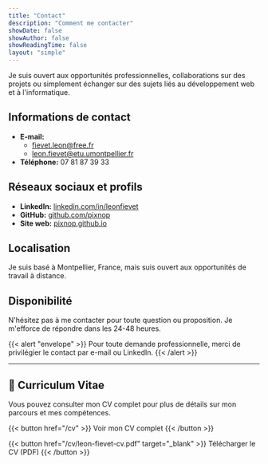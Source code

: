 ```yaml
---
title: "Contact"
description: "Comment me contacter"
showDate: false
showAuthor: false
showReadingTime: false
layout: "simple"
---
```


Je suis ouvert aux opportunités professionnelles, collaborations sur des projets ou simplement échanger sur des sujets liés au développement web et à l'informatique.

## Informations de contact

- **E-mail:**
    - fievet.leon@free.fr
    - leon.fievet@etu.umontpellier.fr
- **Téléphone:** 07 81 87 39 33

## Réseaux sociaux et profils

- **LinkedIn:** [linkedin.com/in/leonfievet](https://linkedin.com/in/leonfievet)
- **GitHub:** [github.com/pixnop](https://github.com/pixnop)
- **Site web:** [pixnop.github.io](https://pixnop.github.io)

## Localisation

Je suis basé à Montpellier, France, mais suis ouvert aux opportunités de travail à distance.

## Disponibilité

N'hésitez pas à me contacter pour toute question ou proposition. Je m'efforce de répondre dans les 24-48 heures.

{{< alert "envelope" >}}
Pour toute demande professionnelle, merci de privilégier le contact par e-mail ou LinkedIn.
{{< /alert >}}

---

## 📄 Curriculum Vitae

Vous pouvez consulter mon CV complet pour plus de détails sur mon parcours et mes compétences.

<div class="flex flex-col sm:flex-row gap-4 justify-center mt-4">
{{< button href="/cv" >}}
Voir mon CV complet
{{< /button >}}

{{< button href="/cv/leon-fievet-cv.pdf" target="_blank" >}}
Télécharger le CV (PDF)
{{< /button >}}
</div>
